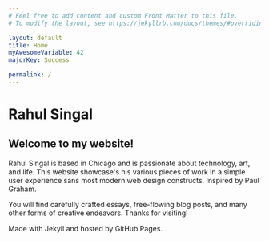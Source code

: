 ```yaml
---
# Feel free to add content and custom Front Matter to this file.
# To modify the layout, see https://jekyllrb.com/docs/themes/#overriding-theme-defaults

layout: default
title: Home
myAwesomeVariable: 42
majorKey: Success

permalink: /
---
```


# Rahul Singal

## Welcome to my website! 

Rahul Singal is based in Chicago and is passionate about technology, art, and life. This website showcase's his various pieces of work in a simple user experience sans most modern web design constructs. Inspired by Paul Graham. 

You will find carefully crafted essays, free-flowing blog posts, and many other forms of creative endeavors. Thanks for visiting!

Made with Jekyll and hosted by GitHub Pages. 